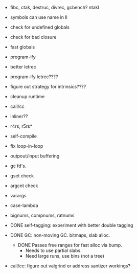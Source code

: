 
* fibc, ctak, destruc, divrec, gcbench? ntakl

* symbols can use name in ll

* check for undefined globals
* check for bad closure
* fast globals
* program-ify
* better letrec
* program-ify letrec????

* figure out strategy for intrinsics????
* cleanup runtime
* call/cc
* inliner?? 

* r4rs, r5rs*
* self-compile
* fix loop-in-loop
* outpout/input buffering
* gc fd's.
* gset check
* argcnt check
* varargs
* case-lambda
* bignums, compnums, ratnums

* DONE self-tagging: experiment with better double tagging

* DONE GC: non-moving GC. bitmaps, slab alloc.  
  * DONE Passes free ranges for fast alloc via bump.
	* Needs to use partial slabs.
	* Need large runs, use bins (not a tree)

* call/cc: figure out valgrind or address santizer workings?
